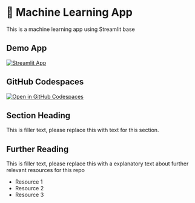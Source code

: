 # 🤖 Machine Learning App

This is a machine learning app using Streamlit base

## Demo App

[![Streamlit App](https://static.streamlit.io/badges/streamlit_badge_black_white.svg)](https://machinelearning-app.app/)

## GitHub Codespaces

[![Open in GitHub Codespaces](https://github.com/codespaces/badge.svg)](https://codespaces.new/streamlit/app-starter-kit?quickstart=1)

## Section Heading

This is filler text, please replace this with text for this section.

## Further Reading

This is filler text, please replace this with a explanatory text about further relevant resources for this repo
- Resource 1
- Resource 2
- Resource 3
